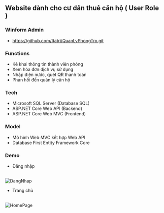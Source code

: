 ## Website dành cho cư dân thuê căn hộ ( User Role ) 

### Winform Admin 
- https://github.com/Itatri/QuanLyPhongTro.git

### Functions
- Kê khai thông tin thành viên phòng
- Xem hóa đơn dịch vụ sử dụng
- Nhập điện nước, quét QR thanh toán
- Phản hồi đến quản lý căn hộ 


### Tech

- Microsoft SQL Server (Database SQL)
- ASP.NET Core Web API (Backend)
- ASP.NET Core Web MVC (Frontend)

### Model 
- Mô hình Web MVC kết hợp Web API
- Database First Entity Framework Core

### Demo
- Đăng nhập <br> <br>


![DangNhap](https://github.com/user-attachments/assets/c391b0aa-fe12-4d8a-972b-0256db6e2ee8)


- Trang chủ <br> <br>

![HomePage](https://github.com/user-attachments/assets/f03ae76c-0669-4b22-981c-6805fd3ae0f9)



